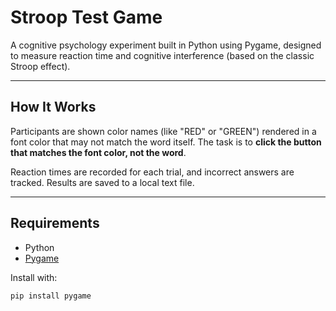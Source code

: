 # Stroop Test Game

A cognitive psychology experiment built in Python using Pygame, designed to measure reaction time and cognitive interference (based on the classic Stroop effect).

---

## How It Works

Participants are shown color names (like "RED" or "GREEN") rendered in a font color that may not match the word itself. The task is to **click the button that matches the **font color**, not the word**.

Reaction times are recorded for each trial, and incorrect answers are tracked. Results are saved to a local text file.

---

## Requirements

- Python
- [Pygame](https://www.pygame.org/)

Install with:

```bash
pip install pygame
```

